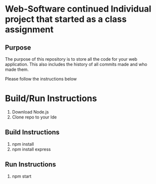# Web-Software continued Individual project that started as a class assignment

## Purpose

The purpose of this repository is to store all the code for your web application. This also includes the history of all commits made and who made them.

Please follow the instructions below 

# Build/Run Instructions
1. Download Node.js
2. Clone repo to your Ide
## Build Instructions
1. npm install
2. npm install express

## Run Instructions
1. npm start


